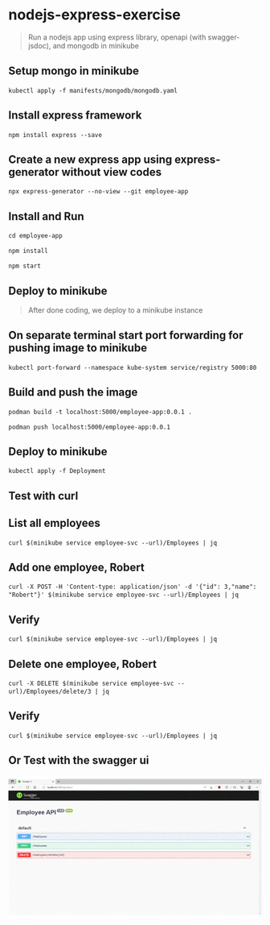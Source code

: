 # nodejs-express-exercise

> Run a nodejs app using express library, openapi (with swagger-jsdoc), and mongodb in minikube

## Setup mongo in minikube

```
kubectl apply -f manifests/mongodb/mongodb.yaml
```

## Install express framework

```
npm install express --save
```

## Create a new express app using express-generator without view codes

```
npx express-generator --no-view --git employee-app
```

## Install and Run

```
cd employee-app
```

```
npm install
```

```
npm start
```

## Deploy to minikube

> After done coding, we deploy to a minikube instance

## On separate terminal start port forwarding for pushing image to minikube

```
kubectl port-forward --namespace kube-system service/registry 5000:80
```

## Build and push the image

```
podman build -t localhost:5000/employee-app:0.0.1 .
```

```
podman push localhost:5000/employee-app:0.0.1
```

## Deploy to minikube

```
kubectl apply -f Deployment
```

## Test with curl

## List all employees

```
curl $(minikube service employee-svc --url)/Employees | jq
```

## Add one employee, Robert
```
curl -X POST -H 'Content-type: application/json' -d '{"id": 3,"name": "Robert"}' $(minikube service employee-svc --url)/Employees | jq
```
## Verify
```
curl $(minikube service employee-svc --url)/Employees | jq
```
 
## Delete one employee, Robert
```
curl -X DELETE $(minikube service employee-svc --url)/Employees/delete/3 | jq
```
## Verify
```
curl $(minikube service employee-svc --url)/Employees | jq
```
 
## Or Test with the swagger ui

<p align="center"><img src="images/AnimatedSwagger.gif" alt="Test Swagger UI Image"/></p>

